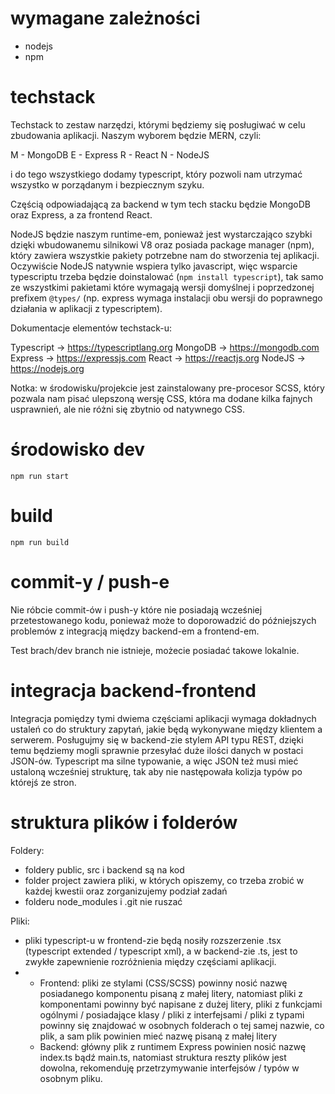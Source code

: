 # wymagane zależności

 * nodejs 
 * npm

# techstack

Techstack to zestaw narzędzi, którymi będziemy się posługiwać w celu zbudowania aplikacji.
Naszym wyborem będzie MERN, czyli:

M - MongoDB
E - Express
R - React
N - NodeJS

i do tego wszystkiego dodamy typescript, który pozwoli nam utrzymać wszystko w porządanym i bezpiecznym szyku.

Częścią odpowiadającą za backend w tym tech stacku będzie MongoDB oraz Express, a za frontend React.

NodeJS będzie naszym runtime-em, ponieważ jest wystarczająco szybki dzięki wbudowanemu silnikowi V8 oraz posiada package manager (npm), który zawiera wszystkie pakiety potrzebne nam do stworzenia tej aplikacji. Oczywiście NodeJS natywnie wspiera tylko javascript, więc wsparcie typescriptu trzeba będzie doinstalować (`npm install typescript`), tak samo ze wszystkimi pakietami które wymagają wersji domyślnej i poprzedzonej prefixem `@types/` (np. express wymaga instalacji obu wersji do poprawnego działania w aplikacji z typescriptem).

Dokumentacje elementów techstack-u:

Typescript -> https://typescriptlang.org
MongoDB -> https://mongodb.com
Express -> https://expressjs.com
React -> https://reactjs.org
NodeJS -> https://nodejs.org

Notka: w środowisku/projekcie jest zainstalowany pre-procesor SCSS, który pozwala nam pisać ulepszoną wersję CSS, która ma dodane kilka fajnych usprawnień, ale nie różni się zbytnio od natywnego CSS.

# środowisko dev

```
npm run start
```

# build

```
npm run build
```

# commit-y / push-e

Nie róbcie commit-ów i push-y które nie posiadają wcześniej przetestowanego kodu, ponieważ może to doporowadzić do późniejszych problemów z integracją między backend-em a frontend-em.

Test brach/dev branch nie istnieje, możecie posiadać takowe lokalnie.

# integracja backend-frontend

Integracja pomiędzy tymi dwiema częściami aplikacji wymaga dokładnych ustaleń co do struktury zapytań, jakie będą wykonywane między klientem a serwerem. Posługujmy się w backend-zie stylem API typu REST, dzięki temu będziemy mogli sprawnie przesyłać duże ilości danych w postaci JSON-ów. Typescript ma silne typowanie, a więc JSON też musi mieć ustaloną wcześniej strukturę, tak aby nie następowała kolizja typów po którejś ze stron.

# struktura plików i folderów

Foldery:
 * foldery public, src i backend są na kod 
 * folder project zawiera pliki, w których opiszemy, co trzeba zrobić w każdej kwestii oraz zorganizujemy podział zadań
 * folderu node_modules i .git nie ruszać

Pliki:
 * pliki typescript-u w frontend-zie będą nosiły rozszerzenie .tsx (typescript extended / typescript xml), a w backend-zie .ts, jest to zwykłe zapewnienie rozróżnienia między częściami aplikacji.
 * 
    * Frontend: pliki ze stylami (CSS/SCSS) powinny nosić nazwę posiadanego komponentu pisaną z małej litery, natomiast pliki z komponentami powinny być napisane z dużej litery, pliki z funkcjami ogólnymi / posiadające klasy / pliki z interfejsami / pliki z typami powinny się znajdować w osobnych folderach o tej samej nazwie, co plik, a sam plik powinien mieć nazwę pisaną z małej litery
    * Backend: główny plik z runtimem Express powinien nosić nazwę index.ts bądź main.ts, natomiast struktura reszty plików jest dowolna, rekomenduję przetrzymywanie interfejsów / typów w osobnym pliku.